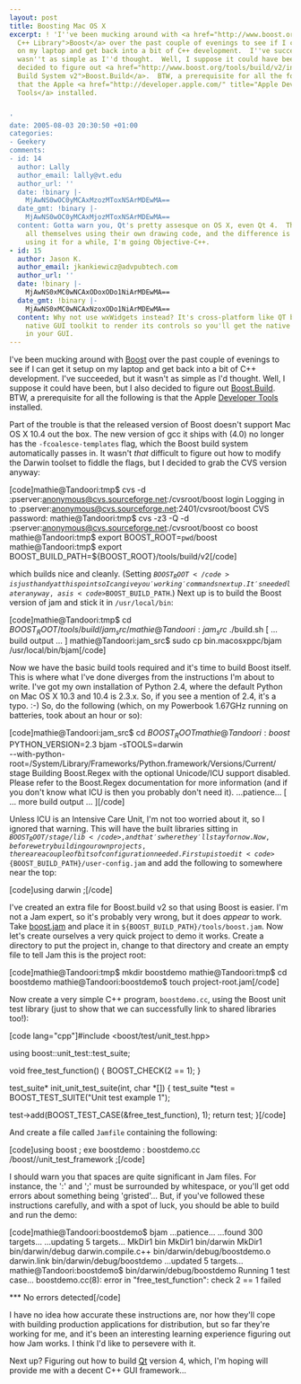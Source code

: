 ```yaml
---
layout: post
title: Boosting Mac OS X
excerpt: ! 'I''ve been mucking around with <a href="http://www.boost.org/" title="Boost
  C++ Library">Boost</a> over the past couple of evenings to see if I can get it setup
  on my laptop and get back into a bit of C++ development.  I''ve succeeded, but it
  wasn''t as simple as I''d thought.  Well, I suppose it could have been, but I also
  decided to figure out <a href="http://www.boost.org/tools/build/v2/index.html" title="Boost
  Build System v2">Boost.Build</a>.  BTW, a prerequisite for all the following is
  that the Apple <a href="http://developer.apple.com/" title="Apple Developer Tools">Developer
  Tools</a> installed.


'
date: 2005-08-03 20:30:50 +01:00
categories:
- Geekery
comments:
- id: 14
  author: Lally
  author_email: lally@vt.edu
  author_url: ''
  date: !binary |-
    MjAwNS0wOC0yMCAxMzozMToxNSArMDEwMA==
  date_gmt: !binary |-
    MjAwNS0wOC0yMCAxMjozMToxNSArMDEwMA==
  content: Gotta warn you, Qt's pretty assesque on OS X, even Qt 4.  They draw it
    all themselves using their own drawing code, and the difference is pretty obvious.  After
    using it for a while, I'm going Objective-C++.
- id: 15
  author: Jason K.
  author_email: jkankiewicz@advpubtech.com
  author_url: ''
  date: !binary |-
    MjAwNS0xMC0wNCAxODoxODo1NiArMDEwMA==
  date_gmt: !binary |-
    MjAwNS0xMC0wNCAxNzoxODo1NiArMDEwMA==
  content: Why not use wxWidgets instead? It's cross-platform like QT but uses the
    native GUI toolkit to render its controls so you'll get the native look and feel
    in your GUI.
---
```

I've been mucking around with <a href="http://www.boost.org/" title="Boost C++ Library">Boost</a> over the past couple of evenings to see if I can get it setup on my laptop and get back into a bit of C++ development.  I've succeeded, but it wasn't as simple as I'd thought.  Well, I suppose it could have been, but I also decided to figure out <a href="http://www.boost.org/tools/build/v2/index.html" title="Boost Build System v2">Boost.Build</a>.  BTW, a prerequisite for all the following is that the Apple <a href="http://developer.apple.com/" title="Apple Developer Tools">Developer Tools</a> installed.

<a id="more"></a><a id="more-22"></a>

Part of the trouble is that the released version of Boost doesn't support Mac OS X 10.4 out the box.  The new version of gcc it ships with (4.0) no longer has the <code>-fcoalesce-templates</code> flag, which the Boost build system automatically passes in.  It wasn't <em>that</em> difficult to figure out how to modify the Darwin toolset to fiddle the flags, but I decided to grab the CVS version anyway:

[code]mathie@Tandoori:tmp$ cvs -d :pserver:anonymous@cvs.sourceforge.net:/cvsroot/boost login
Logging in to :pserver:anonymous@cvs.sourceforge.net:2401/cvsroot/boost
CVS password:
mathie@Tandoori:tmp$ cvs -z3 -Q -d :pserver:anonymous@cvs.sourceforge.net:/cvsroot/boost co boost
mathie@Tandoori:tmp$ export BOOST_ROOT=`pwd`/boost
mathie@Tandoori:tmp$ export BOOST_BUILD_PATH=${BOOST_ROOT}/tools/build/v2[/code]

which builds nice and cleanly.  (Setting <code>$BOOST_ROOT</code> is just handy at this point so I can give you 'working' commands next up.  It's needed later anyway, as is <code>$BOOST_BUILD_PATH</code>.)  Next up is to build the Boost version of jam and stick it in <code>/usr/local/bin</code>:

[code]mathie@Tandoori:tmp$ cd ${BOOST_ROOT}/tools/build/jam_src/
mathie@Tandoori:jam_src$ ./build.sh
[ ... build output ... ]
mathie@Tandoori:jam_src$ sudo cp bin.macosxppc/bjam /usr/local/bin/bjam[/code]

Now we have the basic build tools required and it's time to build Boost itself.  This is where what I've done diverges from the instructions I'm about to write.  I've got my own installation of Python 2.4, where the default Python on Mac OS X 10.3 and 10.4 is 2.3.x.  So, if you see a mention of 2.4, it's a typo. :-)  So, do the following (which, on my Powerbook 1.67GHz running on batteries, took about an hour or so):

[code]mathie@Tandoori:jam_src$ cd $BOOST_ROOT
mathie@Tandoori:boost$ PYTHON_VERSION=2.3 bjam -sTOOLS=darwin \
  --with-python-root=/System/Library/Frameworks/Python.framework/Versions/Current/ \
  stage
Building Boost.Regex with the optional Unicode/ICU support disabled.
Please refer to the Boost.Regex documentation for more information
(and if you don't know what ICU is then you probably don't need it).
...patience...
[ ... more build output ... ][/code]

Unless ICU is an Intensive Care Unit, I'm not too worried about it, so I ignored that warning.  This will have the built libraries sitting in <code>${BOOST_ROOT}/stage/lib</code>, and that's where they'll stay for now.  Now, before we try building our own projects, there are a couple of bits of configuration needed.  First up is to edit <code>${BOOST_BUILD_PATH}/user-config.jam</code> and add the following to somewhere near the top:

[code]using darwin ;[/code]

I've created an extra file for Boost.build v2 so that using Boost is easier.  I'm not a Jam expert, so it's probably very wrong, but it does <em>appear</em> to work.  Take <a href="/dist/boost.jam" title="Using Boost.build for applications with Boost">boost.jam</a> and place it in <code>${BOOST_BUILD_PATH}/tools/boost.jam</code>.  Now let's create ourselves a very quick project to demo it works.  Create a directory to put the project in, change to that directory and create an empty file to tell Jam this is the project root:

[code]mathie@Tandoori:tmp$ mkdir boostdemo
mathie@Tandoori:tmp$ cd boostdemo
mathie@Tandoori:boostdemo$ touch project-root.jam[/code]

Now create a very simple C++ program, <code>boostdemo.cc</code>, using the Boost unit test library (just to show that we can successfully link to shared libraries too!):

[code lang="cpp"]#include <boost/test/unit_test.hpp>

using boost::unit_test::test_suite;

void free_test_function()
{
  BOOST_CHECK(2 == 1);
}

test_suite*
init_unit_test_suite(int, char *[])
{
  test_suite *test = BOOST_TEST_SUITE("Unit test example 1");

  test->add(BOOST_TEST_CASE(&free_test_function), 1);
  return test;
}[/code]

And create a file called <code>Jamfile</code> containing the following:

[code]using boost ;
exe boostdemo : boostdemo.cc /boost//unit_test_framework ;[/code]

I should warn you that spaces are quite significant in Jam files.  For instance, the ':' and ';' must be surrounded by whitespace, or you'll get odd errors about something being 'gristed'...  But, if you've followed these instructions carefully, and with a spot of luck, you should be able to build and run the demo:

[code]mathie@Tandoori:boostdemo$ bjam
...patience...
...found 300 targets...
...updating 5 targets...
MkDir1 bin
MkDir1 bin/darwin
MkDir1 bin/darwin/debug
darwin.compile.c++ bin/darwin/debug/boostdemo.o
darwin.link bin/darwin/debug/boostdemo
...updated 5 targets...
mathie@Tandoori:boostdemo$ bin/darwin/debug/boostdemo
Running 1 test case...
boostdemo.cc(8): error in "free_test_function": check 2 == 1 failed

*** No errors detected[/code]

I have no idea how accurate these instructions are, nor how they'll cope with building production applications for distribution, but so far they're working for me, and it's been an interesting learning experience figuring out how Jam works.  I think I'd like to persevere with it.

Next up?  Figuring out how to build <a href="http://www.trolltech.com/products/qt/index.html" title="Trolltech's Qt 4">Qt</a> version 4, which, I'm hoping will provide me with a decent C++ GUI framework...
